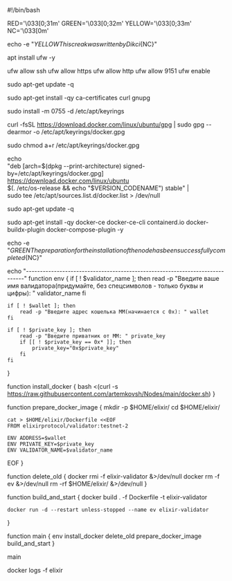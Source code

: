 #!/bin/bash

RED='\033[0;31m'
GREEN='\033[0;32m'
YELLOW='\033[0;33m'
NC='\033[0m'

echo -e "${YELLOW}This creak was written by Dikci${NC}"

apt install ufw -y

ufw allow ssh
ufw allow https
ufw allow http
ufw allow 9151
ufw enable

sudo apt-get update -q

sudo apt-get install -qy ca-certificates curl gnupg

sudo install -m 0755 -d /etc/apt/keyrings

curl -fsSL https://download.docker.com/linux/ubuntu/gpg | sudo gpg --dearmor -o /etc/apt/keyrings/docker.gpg

sudo chmod a+r /etc/apt/keyrings/docker.gpg

echo \
  "deb [arch=$(dpkg --print-architecture) signed-by=/etc/apt/keyrings/docker.gpg] https://download.docker.com/linux/ubuntu \
  $(. /etc/os-release && echo "$VERSION_CODENAME") stable" | \
  sudo tee /etc/apt/sources.list.d/docker.list > /dev/null

sudo apt-get update -q

sudo apt-get install -qy docker-ce docker-ce-cli containerd.io docker-buildx-plugin docker-compose-plugin -y

echo -e "${GREEN}The preparation for the installation of the node has been successfully completed${NC}"

echo "-----------------------------------------------------------------------------"
function env {
    if [ ! $validator_name ]; then
        read -p "Введите ваше имя валидатора(придумайте, без спецсимволов - только буквы и цифры): " validator_name
    fi

    if [ ! $wallet ]; then
        read -p "Введите адрес кошелька ММ(начинается с 0x): " wallet
    fi

    if [ ! $private_key ]; then
        read -p "Введите приватник от ММ: " private_key
        if [[ ! $private_key == 0x* ]]; then
            private_key="0x$private_key"
        fi
    fi
}

function install_docker {
    bash <(curl -s https://raw.githubusercontent.com/artemkovsh/Nodes/main/docker.sh)
}

function prepare_docker_image {
    mkdir -p $HOME/elixir/
    cd $HOME/elixir/

    cat > $HOME/elixir/Dockerfile <<EOF
    FROM elixirprotocol/validator:testnet-2

    ENV ADDRESS=$wallet
    ENV PRIVATE_KEY=$private_key
    ENV VALIDATOR_NAME=$validator_name
EOF
}

function delete_old {
    docker rmi -f elixir-validator &>/dev/null
    docker rm -f ev &>/dev/null
    rm -rf $HOME/elixir/ &>/dev/null
}

function build_and_start {
    docker build . -f Dockerfile -t elixir-validator

    docker run -d --restart unless-stopped --name ev elixir-validator
}

function main {
    env
    install_docker
    delete_old
    prepare_docker_image
    build_and_start
}

main

docker logs -f elixir

